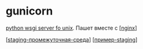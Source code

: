 # gunicorn

[python wsgi server fo unix](https://gunicorn.org/). Пашет вместе с [[nginx]]

[[staging-промежуточная-среда]]
[[пример-staging]]

[//begin]: # "Autogenerated link references for markdown compatibility"
[nginx]: nginx "nginx веб-сервер (wsgi)"
[staging-промежуточная-среда]: staging-промежуточная-среда "промежуточная-среда-(staging)"
[пример-staging]: пример-staging "пример промежуточного сервера"
[//end]: # "Autogenerated link references"